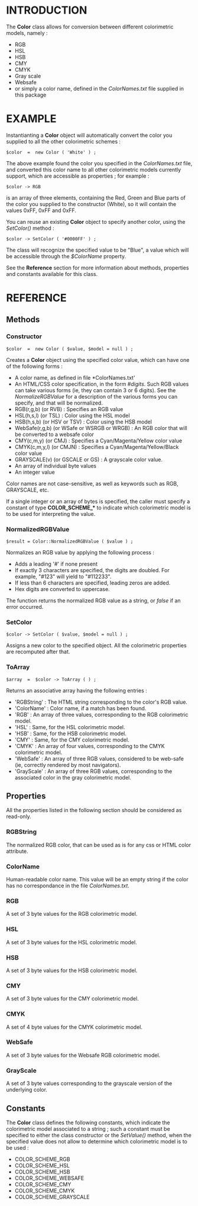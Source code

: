 # INTRODUCTION #

The **Color** class allows for conversion between different colorimetric models, namely :

- RGB
- HSL
- HSB
- CMY
- CMYK
- Gray scale
- Websafe
- or simply a color name, defined in the *ColorNames.txt* file supplied in this package

# EXAMPLE #

Instantianting a **Color** object will automatically convert the color you supplied to all the other colorimetric schemes :

	$color 	=  new Color ( 'White' ) ;

The above example found the color you specified in the *ColorNames.txt* file, and converted this color name to all other colorimetric models currently support, which are accessible as properties ; for example :

	$color -> RGB

is an array of three elements, containing the Red, Green and Blue parts of the color you supplied to the constructor (White), so it will contain the values 0xFF, 0xFF and 0xFF.

You can reuse an existing **Color** object to specify another color, using the *SetColor()* method :

	$color -> SetColor ( '#0000FF' ) ;

The class will recognize the specified value to be "Blue", a value which will be accessible through the *$ColorName* property.

See the **Reference** section for more information about methods, properties and constants available for this class.

# REFERENCE #

## Methods ##

### Constructor ###

	$color 	=  new Color ( $value, $model = null ) ;

Creates a **Color** object using the specified color value, which can have one of the following forms :

- A color name, as defined in file *ColorNames.txt'
- An HTML/CSS color specification, in the form *#digits*. Such RGB values can take various forms (ie, they can contain 3 or 6 digits). See the *NormalizeRGBValue* for a description of the various forms you can specify, and that will be normalized. 
- RGB(r,g,b) (or RVB) : Specifies an RGB value
- HSL(h,s,l) (or TSL) : Color using the HSL model
- HSB(h,s,b) (or HSV or TSV) : Color using the HSB model
- WebSafe(r,g,b) (or WSafe or WSRGB or WRGB) : An RGB color that will be converted to a websafe color
- CMY(c,m,y) (or CMJ) : Specifies a Cyan/Magenta/Yellow color value
- CMYK(c,m,y,l) (or CMJN) : Specifies a Cyan/Magenta/Yellow/Black color value
- GRAYSCALE(v) (or GSCALE or GS) : A grayscale color value.
- An array of individual byte values
- An integer value

Color names are not case-sensitive, as well as keywords such as RGB, GRAYSCALE, etc.

If a single integer or an array of bytes is specified, the caller must specify a constant of type **COLOR\_SCHEME\_\*** to indicate which colorimetric model is to be used for interpreting the value. 

### NormalizedRGBValue ###

	$result = Color::NormalizedRGBValue ( $value ) ;

Normalizes an RGB value by applying the following process :

- Adds a leading '#' if none present
- If exactly 3 characters are specified, the digits are doubled. For example, "#123"
  will yield to "#112233".
- If less than 6 characters are specified, leading zeros are added.
- Hex digits are converted to uppercase.

The function returns the normalized RGB value as a string, or *false* if an error occurred.

### SetColor ###

	$color -> SetColor ( $value, $model = null ) ;

Assigns a new color to the specified object. All the colorimetric properties are recomputed after that.

### ToArray ###

	$array 	=  $color -> ToArray ( ) ;

Returns an associative array having the following entries :

- 'RGBString' : 	The HTML string corresponding to the color's RGB value.
- 'ColorName' : Color name, if a match has been found.
- 'RGB' : An array of three values, corresponding to the RGB colorimetric model.
- 'HSL' : Same, for the HSL colorimetric model.
- 'HSB' : Same, for the HSB colorimetric model.
- 'CMY' : Same, for the CMY colorimetric model.
- 'CMYK' : An array of four values, corresponding to the CMYK colorimetric model.
- 'WebSafe' : An array of three RGB values, considered to be web-safe (ie, correctly rendered by most navigators).
- 'GrayScale' : 	An array of three RGB values, corresponding to the associated color in the	gray colorimetric model.


## Properties ##

All the properties listed in the following section should be considered as read-only.

### RGBString ###

The normalized RGB color, that can be used as is for any css or HTML color attribute.

### ColorName ###

Human-readable color name. This value will be an empty string if the color has no correspondance in the file *ColorNames.txt*.

### RGB ###

A set of 3 byte values for the RGB colorimetric model.

### HSL ###

A set of 3 byte values for the HSL colorimetric model.

### HSB ###

A set of 3 byte values for the HSB colorimetric model.

### CMY ###

A set of 3 byte values for the CMY colorimetric model.

### CMYK ###

A set of 4 byte values for the CMYK colorimetric model.

### WebSafe ###

A set of 3 byte values for the Websafe RGB colorimetric model.

### GrayScale ###

A set of 3 byte values corresponding to the grayscale version of the underlying color.

## Constants ##

The **Color** class defines the following constants, which indicate the colorimetric model associated to a string ; such a constant must be specified to either the class constructor or the *SetValue()* method, when the specified value does not allow to determine which colorimetric model is to be used :

- COLOR\_SCHEME\_RGB
- COLOR\_SCHEME\_HSL
- COLOR\_SCHEME\_HSB
- COLOR\_SCHEME\_WEBSAFE
- COLOR\_SCHEME\_CMY
- COLOR\_SCHEME\_CMYK
- COLOR\_SCHEME\_GRAYSCALE
